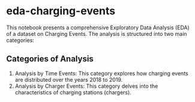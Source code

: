 # eda-charging-events

This notebook presents a comprehensive Exploratory Data Analysis (EDA) of a dataset on Charging Events. The analysis is structured into two main categories:

## Categories of Analysis

1. Analysis by Time Events: This category explores how charging events are distributed over the years 2018 to 2019.
2. Analysis by Charger Events: This category delves into the characteristics of charging stations (chargers).
